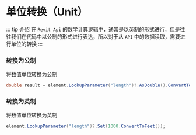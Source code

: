 # 单位转换（Unit）

::: tip 介绍
在 `Revit Api` 的数学计算逻辑中，通常是以英制的形式进行，但是往往我们在代码中以公制的形式进行表达，所以对于从 `API` 中的数据读取，需要进行单位的转换
:::

### 转换为公制

将数值单位转换为公制

```csharp
double result = element.LookupParameter("length")?.AsDouble().ConvertToMillimeters();
```

### 转换为英制

将数值单位转换为英制

```csharp
element.LookupParameter("length")?.Set(1000.ConvertToFeet());
```
